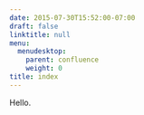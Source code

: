 ```yaml
---
date: 2015-07-30T15:52:00-07:00
draft: false
linktitle: null
menu:
  menudesktop:
    parent: confluence
    weight: 0
title: index
---
```


Hello.
